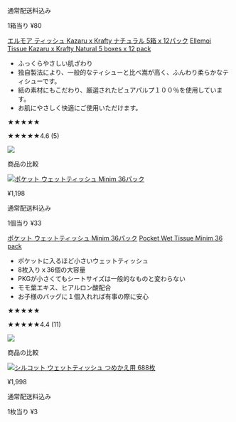 通常配送料込み

1箱当り ¥80

[エルモア ティッシュ Kazaru x Krafty ナチュラル 5箱 x 12パック](https://www.costco.co.jp/Cleaning-Laundry-Pet-supplies-Household-Essentials/Paper-Goods/Facial-Tissues/Ellemoi-Tissue-Kazaru-x-Krafty-Natural-5-boxes-x-12-pack/p/74089) [Ellemoi Tissue Kazaru x Krafty Natural 5 boxes x 12 pack](https://www.costco.co.jp/Cleaning-Laundry-Pet-supplies-Household-Essentials/Paper-Goods/Facial-Tissues/Ellemoi-Tissue-Kazaru-x-Krafty-Natural-5-boxes-x-12-pack/p/74089)

- ふっくらやさしい肌ざわり
- 独自製法により、一般的なティシューと比べ嵩が高く、ふんわり柔らかなティシューです。
- 紙の素材にもこだわり、厳選されたピュアパルプ１００％を使用しています。
- お肌にやさしく快適にご使用いただけます。

★★★★★

★★★★★4.6 (5)

![](https://www.costco.co.jp/mediapermalink/AddCart_white)

商品の比較

[![ポケット ウェットティッシュ Minim 36パック](https://www.costco.co.jp/medias/sys_master/images/hc5/h07/333979500183582.jpg)](https://www.costco.co.jp/c/Pocket-Wet-Tissue-Minim-36-pack/p/65970 "ポケット ウェットティッシュ Minim 36パック")

¥1,198

通常配送料込み

1個当り ¥33

[ポケット ウェットティッシュ Minim 36パック](https://www.costco.co.jp/c/Pocket-Wet-Tissue-Minim-36-pack/p/65970) [Pocket Wet Tissue Minim 36 pack](https://www.costco.co.jp/c/Pocket-Wet-Tissue-Minim-36-pack/p/65970)

- ポケットに入るほど小さいウェットティッシュ
- 8枚入りｘ36個の大容量
- PKGが小さくてもシートサイズは一般的なものと変わらない
- モモ葉エキス、ヒアルロン酸配合
- お子様のバッグに１個入れれば有事の際に安心

★★★★★

★★★★★4.4 (11)

![](https://www.costco.co.jp/mediapermalink/AddCart_white)

商品の比較

[![シルコット ウェットティッシュ つめかえ用 688枚](https://www.costco.co.jp/medias/sys_master/images/hf5/h9d/383026866815006.jpg)](https://www.costco.co.jp/c/SILCOT-Wet-Tissue-688-sheet/p/55200 "シルコット ウェットティッシュ つめかえ用 688枚")

¥1,998

通常配送料込み

1枚当り ¥3